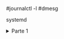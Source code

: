 #journalctl -l
#dmesg

systemd
<details>
	<summary>
	Parte 1
	</summary>

<details>
	<summary>
	a) Configure su máquina virtual de laboratorio con los datos proporcionados por el profesor.
	Analice los ficheros básicos de configuración (interfaces, hosts, resolv.conf, nsswitch.conf, sources.list, etc.)
	</summary>
	Detalles de la pregunta A.
</details>

<details>
	<summary>	
		
		b) ¿Qué distro y versión tiene la máquina inicialmente entregada?. Actualice su máquina a la última versión estable disponible.
	</summary>
</details>

<details>
	<summary>
	
	c) Identifique la secuencia completa de arranque de una máquina basada en la distribución de referencia (desde la pulsación del botón de arranque hasta la pantalla de login). ¿Qué target por defecto tiene su máquina?. ¿Cómo podría cambiar el target de arranque?. ¿Qué targets tiene su sistema y en qué estado se encuentran?. ¿Y los services?. Obtenga la relación de servicios de su sistema y su estado. ¿Qué otro tipo de unidades existen?.
	
	</summary>
</details>

<details>
	<summary>
	
	d) Determine los tiempos aproximados de botado de su kernel y del userspace. Obtenga la relación de los tiempos de ejecución de los services de su sistema.
	
	</summary>
</details>

<details>
	<summary>
	
	e) Investigue si alguno de los servicios del sistema falla. Pruebe algunas de las opciones del sistema de registro journald. Obtenga toda la información journald referente al proceso de botado de la máquina. ¿Qué hace el systemd-timesyncd?.
	
	</summary>
</details>


<details>
	<summary>
	
	f) Identifique y cambie los principales parámetros de su segundo interface de red (ens34). Configure un segundo interface lógico. Al terminar, déjelo como estaba.
	
	</summary>
</details>


<details>
	<summary>
	
	g) ¿Qué rutas (routing) están definidas en su sistema?. Incluya una nueva ruta estática a una determinada red.
	
	</summary>
</details>


<details>
	<summary>
	
	h) En el apartado d) se ha familiarizado con los services que corren en su sistema. ¿Son necesarios todos ellos?. Si identifica servicios no necesarios, proceda adecuadamente. Una limpieza no le vendrá mal a su equipo, tanto desde el punto de vista de la seguridad, como del rendimiento.
	
	</summary>
</details>


<details>
	<summary>
	
	i) Diseñe y configure un pequeño “script” y defina la correspondiente unidad de tipo service para que se ejecute en el proceso de botado de su máquina.
	
	</summary>
</details>



<details>
	<summary>
	
	j) Identifique las conexiones de red abiertas a y desde su equipo.
	
	</summary>
</details>

<details>
	<summary>
	
	k) Nuestro sistema es el encargado de gestionar la CPU, memoria, red, etc., como soporte a los datos y procesos. Monitorice en “tiempo real” la información relevante de los procesos del sistema y los recursos consumidos. Monitorice en “tiempo real” las conexiones de su sistema.
	
	</summary>
</details>

<details>
	<summary>
	
	l) Un primer nivel de filtrado de servicios los constituyen los tcp-wrappers. Configure el tcp-wrapper de su sistema (basado en los ficheros hosts.allow y hosts.deny) para permitir conexiones SSH a un determinado conjunto de IPs y denegar al resto. ¿Qué política general de filtrado ha aplicado?. ¿Es lo mismo el tcp-wrapper que un firewall?. Procure en este proceso no perder conectividad con su máquina. No se olvide que trabaja contra ella en remoto por ssh.
	
	</summary>
</details>


<details>
	<summary>
	
	m) Existen múltiples paquetes para la gestión de logs (syslog, syslog-ng, rsyslog). Utilizando el rsyslog pruebe su sistema de log local. Pruebe también el journald.
	
	</summary>
</details>



<details>
	<summary>
	
	n) Configure IPv6 6to4 y pruebe ping6 y ssh sobre dicho protocolo. ¿Qué hace su tcp-wrapper en las conexiones ssh en IPv6? Modifique su tcp-wapper siguiendo el criterio del apartado h).¿Necesita IPv6?. ¿Cómo se deshabilita IPv6 en su equipo?
	
	</summary>
</details>




</details>

